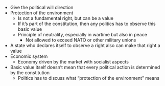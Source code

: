 
- Give the political will direction
- Protection of the environment
	- Is not a fundamental right, but can be a value
	- If it’s part of the constitution, then any politics has to observe this basic value
	- Principle of neutrality, especially in wartime but also in peace
		- Not allowed to exceed NATO or other military unions
- A state who declares itself to observe a right also can make that right a value
- Economic system
	- Economy driven by the market with socialist aspects
- Basic value itself doesn’t mean that every political action is determined by the constitution
	- Politics has to discuss what “protection of the environment” means